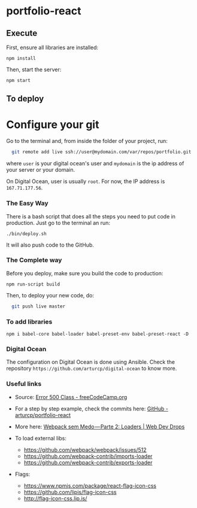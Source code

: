 # portfolio-react

## Execute

First, ensure all libraries are installed:

```
npm install
```

Then, start the server:

```
npm start
```

## To deploy

Configure your git
==================

Go to the terminal and, from inside the folder of your project, run:

```bash
  git remote add live ssh://user@mydomain.com/var/repos/portfolio.git
```

where `user` is your digital ocean's user and `mydomain` is the ip address of
your server or your domain.

On Digital Ocean, user is usually `root`. For now, the IP address is `167.71.177.56`.

### The Easy Way

There is a bash script that does all the steps you need to put code in production.
Just go to the terminal an run:

```
./bin/deploy.sh
```

It will also push code to the GitHub.

### The Complete way

Before you deploy, make sure you build the code to production:

```
npm run-script build
```

Then, to deploy your new code, do:

```bash
  git push live master
```

### To add libraries

```
npm i babel-core babel-loader babel-preset-env babel-preset-react -D
```

### Digital Ocean

The configuration on Digital Ocean is done using Ansible. Check the repository
`https://github.com/arturcp/digital-ocean` to know more.

### Useful links

* Source: [Error 500 Class - freeCodeCamp.org](https://www.freecodecamp.org/news/part-1-react-app-from-scratch-using-webpack-4-562b1d231e75/)

* For a step by step example, check the commits here:
[GitHub - arturcp/portfolio-react](https://github.com/arturcp/portfolio-react)

* More here: [Webpack sem Medo — Parte 2: Loaders | Web Dev Drops](https://www.webdevdrops.com/webpack-sem-medo-parte-2-loaders-1d1239df3945/)

* To load external libs:
  * https://github.com/webpack/webpack/issues/512
  * https://github.com/webpack-contrib/imports-loader
  * https://github.com/webpack-contrib/exports-loader

* Flags:
  * https://www.npmjs.com/package/react-flag-icon-css
  * https://github.com/lipis/flag-icon-css
  * http://flag-icon-css.lip.is/
